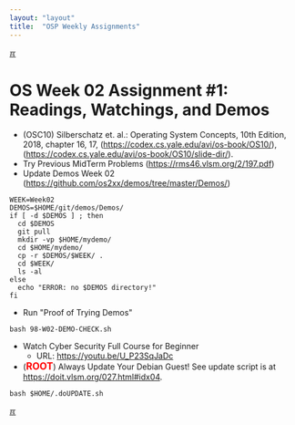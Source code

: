 ```yaml
---
layout: "layout"
title:  "OSP Weekly Assignments"
---
```


[&#x213C;](#idxXXX)<br id="idx000">

# OS Week 02 Assignment #1: Readings, Watchings, and Demos

* (OSC10) Silberschatz et. al.: Operating System Concepts, 10th Edition, 2018,
  chapter 16, 17, (<https://codex.cs.yale.edu/avi/os-book/OS10/>),<br>
  (<https://codex.cs.yale.edu/avi/os-book/OS10/slide-dir/>).
* Try Previous MidTerm Problems (<https://rms46.vlsm.org/2/197.pdf>)
* Update Demos Week 02 (<https://github.com/os2xx/demos/tree/master/Demos/>)

```
WEEK=Week02
DEMOS=$HOME/git/demos/Demos/
if [ -d $DEMOS ] ; then
  cd $DEMOS
  git pull
  mkdir -vp $HOME/mydemo/
  cd $HOME/mydemo/
  cp -r $DEMOS/$WEEK/ .
  cd $WEEK/
  ls -al
else
  echo "ERROR: no $DEMOS directory!"
fi

```

* Run "Proof of Trying Demos"

```
bash 98-W02-DEMO-CHECK.sh

```

* Watch Cyber Security Full Course for Beginner
  * URL: <https://youtu.be/U_P23SqJaDc>
* (<span style="color:red; font-weight:bold; font-size:larger;">ROOT</span>)
  Always Update Your Debian Guest! See update script is at <br>
  <https://doit.vlsm.org/027.html#idx04>.

```
bash $HOME/.doUPDATE.sh

```

[&#x213C;](#)<br id="idxXXX"><br>

